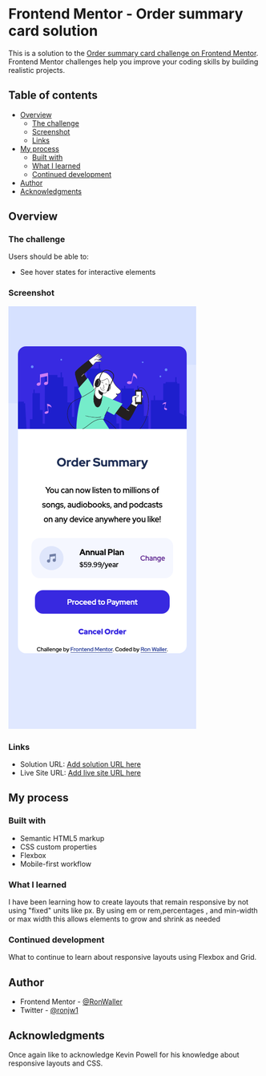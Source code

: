 # Frontend Mentor - Order summary card solution

This is a solution to the [Order summary card challenge on Frontend Mentor](https://www.frontendmentor.io/challenges/order-summary-component-QlPmajDUj). Frontend Mentor challenges help you improve your coding skills by building realistic projects.

## Table of contents

- [Overview](#overview)
  - [The challenge](#the-challenge)
  - [Screenshot](#screenshot)
  - [Links](#links)
- [My process](#my-process)
  - [Built with](#built-with)
  - [What I learned](#what-i-learned)
  - [Continued development](#continued-development)
- [Author](#author)
- [Acknowledgments](#acknowledgments)

## Overview

### The challenge

Users should be able to:

- See hover states for interactive elements

### Screenshot

![Mobile screenshot](./ScreenShot_mobile.png)

### Links

- Solution URL: [Add solution URL here](https://your-solution-url.com)
- Live Site URL: [Add live site URL here](https://your-live-site-url.com)

## My process

### Built with

- Semantic HTML5 markup
- CSS custom properties
- Flexbox
- Mobile-first workflow

### What I learned

I have been learning how to create layouts that remain responsive by not using "fixed" units like px. By using em or rem,percentages , and min-width or max width this allows elements to grow and shrink as needed

### Continued development

What to continue to learn about responsive layouts using Flexbox and Grid.

## Author

- Frontend Mentor - [@RonWaller](https://www.frontendmentor.io/profile/RonWaller)
- Twitter - [@ronjw1](https://www.twitter.com/yourusername)

## Acknowledgments

Once again like to acknowledge Kevin Powell for his knowledge about responsive layouts and CSS.
